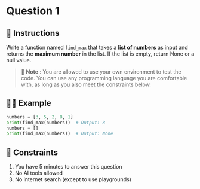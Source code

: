 # Question 1

## 📜 Instructions

Write a function named `find_max` that takes a **list of numbers** as input and returns the **maximum number** in the list. If the list is empty, return None or a null value.

> 📌 **Note** : You are allowed to use your own environment to test the code. You can use any programming language you are comfortable with, as long as you also meet the constraints below.

## ‍👨‍💻 Example

```python
numbers = [3, 5, 2, 8, 1]
print(find_max(numbers))  # Output: 8
numbers = []
print(find_max(numbers))  # Output: None
```
## 🚫 Constraints
1. You have 5 minutes to answer this question
2. No AI tools allowed
3. No internet search (except to use playgrounds)

